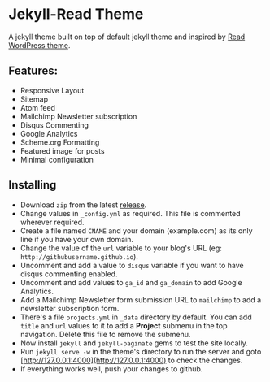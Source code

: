 # Jekyll-Read Theme

A jekyll theme built on top of default jekyll theme and inspired by [Read WordPress theme](http://themes.pixelwars.org/read-wp/).

## Features:

* Responsive Layout
* Sitemap
* Atom feed
* Mailchimp Newsletter subscription
* Disqus Commenting
* Google Analytics
* Scheme.org Formatting
* Featured image for posts
* Minimal configuration

## Installing

* Download `zip` from the latest [release](https://github.com/brijeshb42/Jekyll-Read/releases).
* Change values in `_config.yml` as required. This file is commented wherever required.
* Create a file named `CNAME` and your domain (example.com) as its only line if you have your own domain.
* Change the value of the `url` variable to your blog's URL (eg: `http://githubusername.github.io`).
* Uncomment and add a value to `disqus` variable if you want to have disqus commenting enabled.
* Uncomment and add values to `ga_id` and `ga_domain` to add Google Analytics.
* Add a Mailchimp Newsletter form submission URL to `mailchimp` to add a newsletter subscription form.
* There's a file `projects.yml` in `_data` directory by default. You can add `title` and `url` values to it to add a **Project** submenu in the top navigation. Delete this file to remove the submenu.
* Now install `jekyll` and `jekyll-paginate` gems to test the site locally.
* Run `jekyll serve -w` in the theme's directory to run the server and goto [http://127.0.0.1:4000](http://127.0.0.1:4000) to check the changes.
* If everything works well, push your changes to github.
